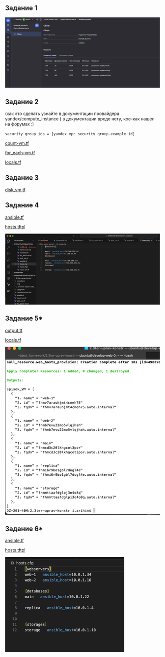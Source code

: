## Задание 1
![!\[Alt text\](<img/!\[Alt text\](<img/Снимок экрана 2023-10-03 в 11.52.26.png>)>)](<img/Снимок экрана 2023-10-03 в 11.52.26.png>)
## Задание 2
(как это сделать узнайте в документации провайдера yandex/compute_instance ) в документации вроде нету, кое-как нашел на форумах :)

``security_group_ids = [yandex_vpc_security_group.example.id]``

[count-vm.tf](count-vm.tf) 

[for_each-vm.tf](for_each-vm.tf) 

[locals.tf](locals.tf) 
## Задание 3
[disk_vm.tf](disk_vm.tf)
## Задание 4
[ansible.tf](ansible.tf) 

[hosts.tftpl](hosts.tftpl) 

![!\[Alt text\](<img/!\[Alt text\](<img/Снимок экрана 2023-10-04 в 16.04.28.png>)>)](<img/Снимок экрана 2023-10-04 в 16.04.28.png>)
## Задание 5*
[output.tf](output.tf) 

[locals.tf](locals.tf) 


![!\[Alt text\](<img/!\[Alt text\](<img/Снимок экрана 2023-10-08 в 16.14.15.png>)>)](<img/Снимок экрана 2023-10-08 в 16.14.15.png>)
## Задание 6*
[ansible.tf](ansible.tf) 

[hosts.tftpl](hosts.tftpl) 

![!\[Alt text\](<img/!\[Alt text\](<img/Снимок экрана 2023-10-08 в 16.15.14.png>)>)](<img/Снимок экрана 2023-10-08 в 16.15.14.png>)


